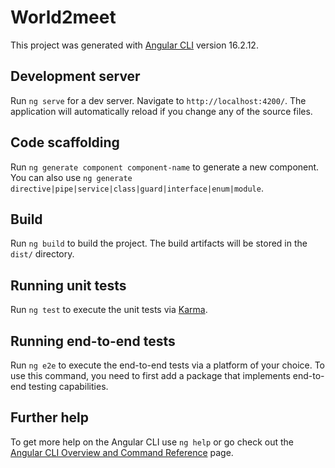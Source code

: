 # World2meet

This project was generated with [Angular CLI](https://github.com/angular/angular-cli) version 16.2.12.

## Development server

Run `ng serve` for a dev server. Navigate to `http://localhost:4200/`. The application will automatically reload if you change any of the source files.

## Code scaffolding

Run `ng generate component component-name` to generate a new component. You can also use `ng generate directive|pipe|service|class|guard|interface|enum|module`.

## Build

Run `ng build` to build the project. The build artifacts will be stored in the `dist/` directory.

## Running unit tests

Run `ng test` to execute the unit tests via [Karma](https://karma-runner.github.io).

## Running end-to-end tests

Run `ng e2e` to execute the end-to-end tests via a platform of your choice. To use this command, you need to first add a package that implements end-to-end testing capabilities.

## Further help

To get more help on the Angular CLI use `ng help` or go check out the [Angular CLI Overview and Command Reference](https://angular.io/cli) page.


<!-- Estructura del proyecto: He asumido que el proyecto seguirá la estructura típica de un proyecto Angular, con componentes, servicios, módulos y enrutamiento claramente separados y organizados.

Formato del código: He asumido que el código seguirá las convenciones de estilo y formato recomendadas para Angular, incluyendo la indentación adecuada, nombres de variables significativos, y comentarios descriptivos cuando sea necesario.

Optimización del código: He asumido que el código estará optimizado para el rendimiento y la legibilidad, utilizando las mejores prácticas de Angular y evitando antipatrones y redundancias.

Tipado del código: He asumido que el código estará bien tipado utilizando TypeScript, lo que proporciona ventajas como el autocompletado, la detección de errores en tiempo de compilación y una mejor comprensión del código.

Preparación para el crecimiento futuro: He tenido en cuenta la posibilidad de que el proyecto crezca en el futuro, por lo que he estructurado el código de manera modular y escalable. Esto significa que los componentes y servicios están diseñados para ser reutilizables y fáciles de extender, y el proyecto está organizado de manera que sea fácil agregar nuevas características o funcionalidades. -->